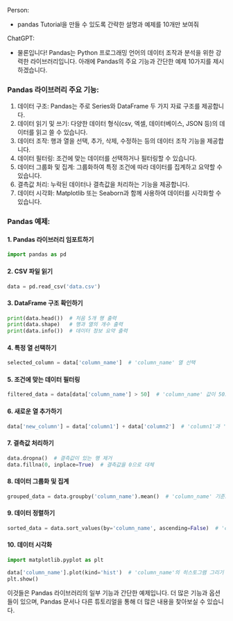 
Person: 
- pandas Tutorial을 만들 수 있도록 간략한 설명과 예제를 10개만 보여줘

ChatGPT: 
- 물론입니다! Pandas는 Python 프로그래밍 언어의 데이터 조작과 분석을 위한 강력한 라이브러리입니다. 아래에 Pandas의 주요 기능과 간단한 예제 10가지를 제시하겠습니다.
### Pandas 라이브러리 주요 기능:
1. 데이터 구조: Pandas는 주로 Series와 DataFrame 두 가지 자료 구조를 제공합니다.
2. 데이터 읽기 및 쓰기: 다양한 데이터 형식(csv, 엑셀, 데이터베이스, JSON 등)의 데이터를 읽고 쓸 수 있습니다.
3. 데이터 조작: 행과 열을 선택, 추가, 삭제, 수정하는 등의 데이터 조작 기능을 제공합니다.
4. 데이터 필터링: 조건에 맞는 데이터를 선택하거나 필터링할 수 있습니다.
5. 데이터 그룹화 및 집계: 그룹화하여 특정 조건에 따라 데이터를 집계하고 요약할 수 있습니다.
6. 결측값 처리: 누락된 데이터나 결측값을 처리하는 기능을 제공합니다.
7. 데이터 시각화: Matplotlib 또는 Seaborn과 함께 사용하여 데이터를 시각화할 수 있습니다.
### Pandas 예제:
#### 1. Pandas 라이브러리 임포트하기

```python
import pandas as pd
```


#### 2. CSV 파일 읽기

```python
data = pd.read_csv('data.csv')
```


#### 3. DataFrame 구조 확인하기

```python
print(data.head())  # 처음 5개 행 출력
print(data.shape)   # 행과 열의 개수 출력
print(data.info())  # 데이터 정보 요약 출력
```


#### 4. 특정 열 선택하기

```python
selected_column = data['column_name']  # 'column_name' 열 선택
```


#### 5. 조건에 맞는 데이터 필터링

```python
filtered_data = data[data['column_name'] > 50]  # 'column_name' 값이 50보다 큰 데이터 필터링
```


#### 6. 새로운 열 추가하기

```python
data['new_column'] = data['column1'] + data['column2']  # 'column1'과 'column2' 값을 더한 결과를 'new_column'에 추가
```


#### 7. 결측값 처리하기

```python
data.dropna()  # 결측값이 있는 행 제거
data.fillna(0, inplace=True)  # 결측값을 0으로 대체
```


#### 8. 데이터 그룹화 및 집계

```python
grouped_data = data.groupby('column_name').mean()  # 'column_name' 기준으로 그룹화하여 평균값 계산
```


#### 9. 데이터 정렬하기

```python
sorted_data = data.sort_values(by='column_name', ascending=False)  # 'column_name'을 기준으로 내림차순 정렬
```


#### 10. 데이터 시각화

```python
import matplotlib.pyplot as plt

data['column_name'].plot(kind='hist')  # 'column_name'의 히스토그램 그리기
plt.show()
```



이것들은 Pandas 라이브러리의 일부 기능과 간단한 예제입니다. 더 많은 기능과 옵션들이 있으며, Pandas 문서나 다른 튜토리얼을 통해 더 많은 내용을 찾아보실 수 있습니다.
